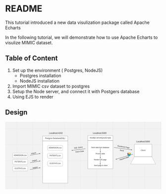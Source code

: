 # README

This tutorial introduced a new data visulization package called Apache Echarts

In the following tutorial, we will demonstrate how to use Apache Echarts to visulize MIMIC dataset.

## Table of Content
1. Set up the environment ( Postgres, NodeJS)
    * Postgres installation
    * NodeJS installation
2. Import MIMIC csv dataset to postgres
3. Setup the Node server, and connect it with Postgers database
4. Using EJS to render 

## Design
![design](Design.png)



